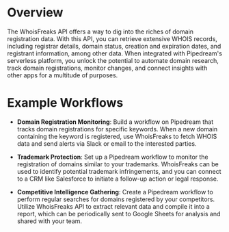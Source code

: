 # Overview

The WhoisFreaks API offers a way to dig into the riches of domain registration data. With this API, you can retrieve extensive WHOIS records, including registrar details, domain status, creation and expiration dates, and registrant information, among other data. When integrated with Pipedream's serverless platform, you unlock the potential to automate domain research, track domain registrations, monitor changes, and connect insights with other apps for a multitude of purposes.

# Example Workflows

- **Domain Registration Monitoring**: Build a workflow on Pipedream that tracks domain registrations for specific keywords. When a new domain containing the keyword is registered, use WhoisFreaks to fetch WHOIS data and send alerts via Slack or email to the interested parties.

- **Trademark Protection**: Set up a Pipedream workflow to monitor the registration of domains similar to your trademarks. WhoisFreaks can be used to identify potential trademark infringements, and you can connect to a CRM like Salesforce to initiate a follow-up action or legal response.

- **Competitive Intelligence Gathering**: Create a Pipedream workflow to perform regular searches for domains registered by your competitors. Utilize WhoisFreaks API to extract relevant data and compile it into a report, which can be periodically sent to Google Sheets for analysis and shared with your team.
